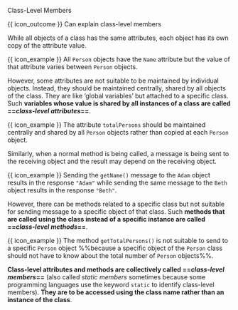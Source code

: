 <span id="title">Class-Level Members</span>

<span id="prereqs"></span>

<span id="outcomes">{{ icon_outcome }} Can explain class-level members</span>

<div id="body">

While all objects of a class has the same attributes, each object has its own copy of the attribute value.

<box>

{{ icon_example }} All `Person` objects have the `Name` attribute but the value of that attribute varies between `Person` objects.

</box>

However, some attributes are not suitable to be maintained by individual objects. Instead, they should be maintained centrally, shared by all objects of the class. They are like ‘global variables’ but attached to a specific class. Such **variables whose value is shared by all instances of a class are called ==_class-level attributes_==**.

<box>

{{ icon_example }} The attribute `totalPersons` should be maintained centrally and shared by all `Person` objects rather than copied at each `Person` object.  

</box>

Similarly, when a normal method is being called, a message is being sent to the receiving object and the result may depend on the receiving object.

<box>

{{ icon_example }} Sending the `getName()` message to the `Adam` object results in the response `"Adam"` while sending the same message to the `Beth` object results in the response `"Beth"`.

</box>

However, there can be methods related to a specific class but not suitable for sending message to a specific object of that class. Such **methods that are called using the class instead of a specific instance are called ==_class-level methods_==**.

<box>

{{ icon_example }} The method `getTotalPersons()` is not suitable to send to a specific `Person` object %%because a specific object of the `Person` class should not have to know about the total number of `Person` objects%%.

</box>

**Class-level attributes and methods are collectively called ==_class-level members_==** (also called _static members_ sometimes because some programming languages use the keyword `static` to identify class-level members). **They are to be accessed using the class name rather than an instance of the class**.


</div>

<div id="extras">
  <include src="exercises.md" />
</div>